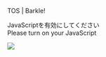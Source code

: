 TOS | Barkle!

JavaScriptを有効にしてください  
Please turn on your JavaScript

![](/static-assets/splash.png?1730897752708)